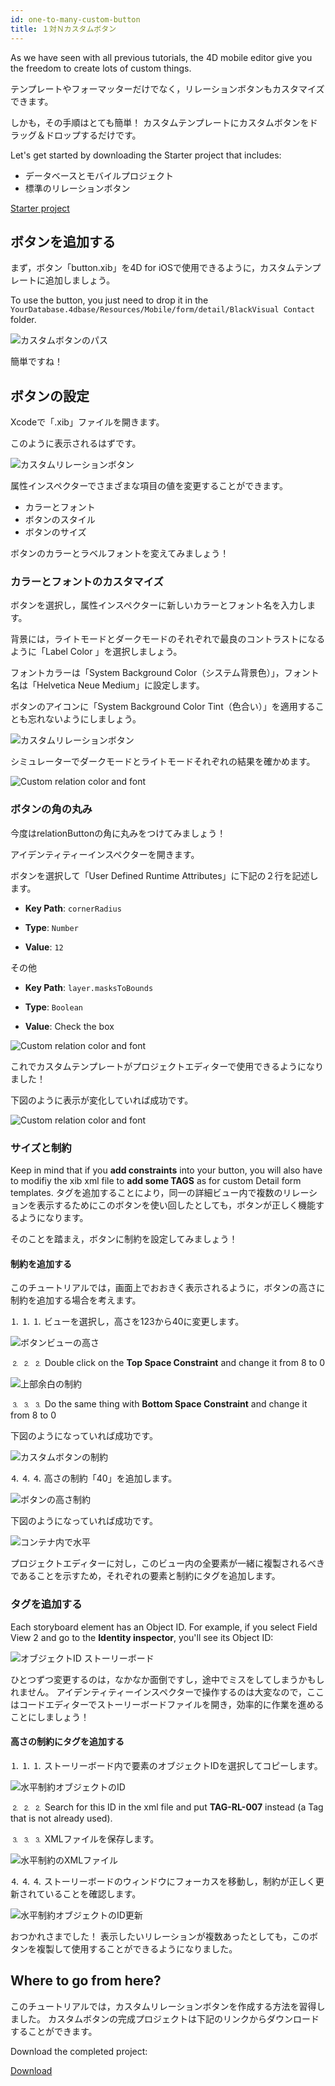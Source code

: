 ```yaml
---
id: one-to-many-custom-button
title: １対Ｎカスタムボタン
---
```


As we have seen with all previous tutorials, the 4D mobile editor give you the freedom to create lots of custom things.

テンプレートやフォーマッターだけでなく，リレーションボタンもカスタマイズできます。

しかも，その手順はとても簡単！ カスタムテンプレートにカスタムボタンをドラッグ＆ドロップするだけです。


Let's get started by downloading the Starter project that includes:

* データベースとモバイルプロジェクト
* 標準のリレーションボタン

<div className="center-button">
<a className="button button--primary"
href="https://github.com/4d-go-mobile/tutorial-OneToManyCustomButton/archive/c507e764e97e006c6c785dfc468f71f5bd708845.zip">Starter project</a>
</div>

## ボタンを追加する

まず，ボタン「button.xib」を4D for iOSで使用できるように，カスタムテンプレートに追加しましょう。

To use the button, you just need to drop it in the `YourDatabase.4dbase/Resources/Mobile/form/detail/BlackVisual Contact` folder.

![カスタムボタンのパス](img/Relation-custom-button-path.png)

簡単ですね！

## ボタンの設定

Xcodeで「.xib」ファイルを開きます。

このように表示されるはずです。

![カスタムリレーションボタン](img/Relations-custom-button-relationButton-4D-for-iOS.png)

属性インスペクターでさまざまな項目の値を変更することができます。

* カラーとフォント
* ボタンのスタイル
* ボタンのサイズ

ボタンのカラーとラベルフォントを変えてみましょう！

### カラーとフォントのカスタマイズ

ボタンを選択し，属性インスペクターに新しいカラーとフォント名を入力します。

背景には，ライトモードとダークモードのそれぞれで最良のコントラストになるように「Label Color 」を選択しましょう。

フォントカラーは「System Background Color（システム背景色）」，フォント名は「Helvetica Neue Medium」に設定します。

ボタンのアイコンに「System Background Color Tint（色合い）」を適用することも忘れないようにしましょう。

![カスタムリレーションボタン](img/Relations-custom-button-relationButton-4D-for-iOS-font-and-Color.png)

シミュレーターでダークモードとライトモードそれぞれの結果を確かめます。

![Custom relation color and font](img/Custom-relation-button-Light-and-Dark-mode-font-and-color.png)

### ボタンの角の丸み

今度はrelationButtonの角に丸みをつけてみましょう！

アイデンティティーインスペクターを開きます。

ボタンを選択して「User Defined Runtime Attributes」に下記の２行を記述します。

* **Key Path**: `cornerRadius`

* **Type**: `Number`

* **Value**: `12`

その他

* **Key Path**: `layer.masksToBounds`

* **Type**: `Boolean`

* **Value**: Check the box

![Custom relation color and font](img/Custom-relation-button-Xcode-round-corners.png)

これでカスタムテンプレートがプロジェクトエディターで使用できるようになりました！

下図のように表示が変化していれば成功です。

![Custom relation color and font](img/Custom-relation-button-round-corners.png)

### サイズと制約

Keep in mind that if you **add constraints** into your button, you will also have to modifiy the xib xml file to **add some TAGS** as for custom Detail form templates. タグを追加することにより，同一の詳細ビュー内で複数のリレーションを表示するためにこのボタンを使い回したとしても，ボタンが正しく機能するようになります。

そのことを踏まえ，ボタンに制約を設定してみましょう！

#### 制約を追加する

このチュートリアルでは，画面上でおおきく表示されるように，ボタンの高さに制約を追加する場合を考えます。

⒈ ⒈ ⒈ ビューを選択し，高さを123から40に変更します。

![ボタンビューの高さ](img/Button-view-height.png)

⒉ ⒉ ⒉ Double click on the **Top Space Constraint** and change it from 8 to 0

![上部余白の制約](img/Top-Space-constraint.png)

⒊ ⒊ ⒊ Do the same thing with **Bottom Space Constraint** and change it from 8 to 0

下図のようになっていれば成功です。

![カスタムボタンの制約](img/Custom-button-constraints.png)

⒋ ⒋ ⒋ 高さの制約「40」を追加します。

![ボタンの高さ制約](img/Button-height-constraint.png)

下図のようになっていれば成功です。

![コンテナ内で水平](img/Custom-relation-button-constraints.png)

プロジェクトエディターに対し，このビュー内の全要素が一緒に複製されるべきであることを示すため，それぞれの要素と制約にタグを追加します。


### タグを追加する

Each storyboard element has an Object ID. For example, if you select Field View 2 and go to the **Identity inspector**, you'll see its Object ID:

![オブジェクトID ストーリーボード](img/Custom-button-object-id-storyboard.png)

ひとつずつ変更するのは，なかなか面倒ですし，途中でミスをしてしまうかもしれません。 アイデンティティーインスペクターで操作するのは大変なので，ここはコードエディターでストーリーボードファイルを開き，効率的に作業を進めることにしましょう！

#### 高さの制約にタグを追加する

⒈ ⒈ ⒈ ストーリーボード内で要素のオブジェクトIDを選択してコピーします。

![水平制約オブジェクトのID](img/Horizontal-constraint-object-ID.png)

⒉ ⒉ ⒉ Search for this ID in the xml file and put **TAG-RL-007** instead (a Tag that is not already used).

⒊ ⒊ ⒊ XMLファイルを保存します。

![水平制約のXMLファイル](img/Horizontal-constraint-xml-file.png)

⒋ ⒋ ⒋ ストーリーボードのウィンドウにフォーカスを移動し，制約が正しく更新されていることを確認します。

![水平制約オブジェクトのID更新](img/Horizontal-object-id-updated.png)

おつかれさまでした！ 表示したいリレーションが複数あったとしても，このボタンを複製して使用することができるようになりました。

## Where to go from here?

このチュートリアルでは，カスタムリレーションボタンを作成する方法を習得しました。 カスタムボタンの完成プロジェクトは下記のリンクからダウンロードすることができます。

Download the completed project:

<div className="center-button">
<a className="button button--primary"
href="https://github.com/4d-go-mobile/tutorial-OneToManyCustomButton/releases/latest/download/tutorial-OneToManyCustomButton.zip">Download</a>
</div>
